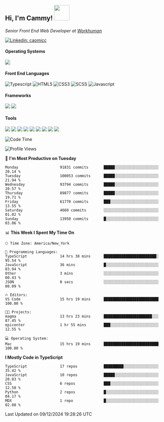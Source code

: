 <h2> Hi, I'm Cammy! <img src="https://media.giphy.com/media/WFEpbNDqjs312EZ06H/giphy.gif" width="50"></h2>
<p><em>Senior Front End Web Developer at <a href="http://workhuman.com">Workhuman</a> <img src="https://images.ctfassets.net/hff6luki1ys4/X1kMrXjaRqPywVHz2r343/9be6a49556aaa859e258725d744d1b31/whicon-social-recognition.svg" width="16"></em></p>

[![Linkedin: caomicc](https://img.shields.io/badge/-caomicc-blue?style=flat-square&logo=Linkedin&logoColor=white&link=https://www.linkedin.com/in/caomicc/)](https://www.linkedin.com/in/caomicc/)

#### Operating Systems

  ![](https://img.shields.io/badge/-MacOS-000?style=flat&logo=apple&logoColor=white)

#### Front End Languages

  ![Typescript](https://img.shields.io/badge/-Typescript-3178C6?style=flat-circle&logo=typescript&logoColor=white)
  ![HTML5](https://img.shields.io/badge/-HTML5-E34F26?style=flat-circle&logo=html5&logoColor=white)
  ![CSS3](https://img.shields.io/badge/-CSS3-1572B6?style=flat-circle&logo=css3&logoColor=white)
  ![SCSS](https://img.shields.io/badge/-SCSS-CC6699?style=flat-circle&logo=sass&logoColor=white)
  ![Javascript](https://img.shields.io/badge/-Javascript-F7DF1E?style=flat-circle&logo=javascript&logoColor=000)

#### Frameworks

  ![](https://img.shields.io/badge/-Next.js-black?style=flat&logo=next.js&logoColor=white)
  ![](https://img.shields.io/badge/-React-61DAFB?style=flat&logo=react&logoColor=black)


#### Tools

  ![](https://img.shields.io/badge/-VSCode-007ACC?style=flat&logo=visualstudio&logoColor=white)
  ![](https://img.shields.io/badge/-Oh_my_Zsh-black?style=flat&logo=windows-terminal&logoColor=white)
  ![](https://img.shields.io/badge/-Contentful-2478CC?style=flat&logo=contentful&logoColor=white)
  ![](https://img.shields.io/badge/-Figma-F24E1E?style=flat&logo=figma&logoColor=white)
  ![](https://img.shields.io/badge/-Jira-0052CC?style=flat&logo=jira&logoColor=white)
  ![](https://img.shields.io/badge/-Asana-F06A6A?style=flat&logo=asana&logoColor=white)
  ![](https://img.shields.io/badge/-Docker-2496ED?style=flat&logo=docker&logoColor=white)
  ![](https://img.shields.io/badge/-Vercel-black?style=flat&logo=vercel&logoColor=white)
  ![](https://img.shields.io/badge/-Netlify-00C7B7?style=flat&logo=netlify&logoColor=white)


<!--START_SECTION:waka-->
![Code Time](http://img.shields.io/badge/Code%20Time-1%2C115%20hrs%2045%20mins-blue)

![Profile Views](http://img.shields.io/badge/Profile%20Views-0-blue)

📅 **I'm Most Productive on Tuesday** 

```text
Monday                   91831 commits       █████░░░░░░░░░░░░░░░░░░░░   20.14 % 
Tuesday                  100053 commits      █████░░░░░░░░░░░░░░░░░░░░   21.94 % 
Wednesday                93794 commits       █████░░░░░░░░░░░░░░░░░░░░   20.57 % 
Thursday                 89877 commits       █████░░░░░░░░░░░░░░░░░░░░   19.71 % 
Friday                   61770 commits       ███░░░░░░░░░░░░░░░░░░░░░░   13.55 % 
Saturday                 4660 commits        ░░░░░░░░░░░░░░░░░░░░░░░░░   01.02 % 
Sunday                   13950 commits       █░░░░░░░░░░░░░░░░░░░░░░░░   03.06 % 
```


📊 **This Week I Spent My Time On** 

```text
🕑︎ Time Zone: America/New_York

💬 Programming Languages: 
TypeScript               14 hrs 38 mins      ████████████████████████░   95.54 % 
JavaScript               36 mins             █░░░░░░░░░░░░░░░░░░░░░░░░   03.94 % 
Other                    3 mins              ░░░░░░░░░░░░░░░░░░░░░░░░░   00.43 % 
JSON                     0 secs              ░░░░░░░░░░░░░░░░░░░░░░░░░   00.09 % 

🔥 Editors: 
VS Code                  15 hrs 19 mins      █████████████████████████   100.00 % 

🐱‍💻 Projects: 
magma                    13 hrs 23 mins      ██████████████████████░░░   87.45 % 
epicenter                1 hr 55 mins        ███░░░░░░░░░░░░░░░░░░░░░░   12.55 % 

💻 Operating System: 
Mac                      15 hrs 19 mins      █████████████████████████   100.00 % 
```

**I Mostly Code in TypeScript** 

```text
TypeScript               17 repos            █████████░░░░░░░░░░░░░░░░   35.42 % 
JavaScript               10 repos            █████░░░░░░░░░░░░░░░░░░░░   20.83 % 
CSS                      6 repos             ███░░░░░░░░░░░░░░░░░░░░░░   12.50 % 
Python                   2 repos             █░░░░░░░░░░░░░░░░░░░░░░░░   04.17 % 
MDX                      1 repo              █░░░░░░░░░░░░░░░░░░░░░░░░   02.08 % 
```




 Last Updated on 09/12/2024 19:28:26 UTC
<!--END_SECTION:waka-->
